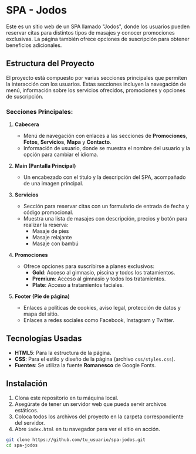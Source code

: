 # SPA - Jodos

Este es un sitio web de un SPA llamado "Jodos", donde los usuarios pueden reservar citas para distintos tipos de masajes y conocer promociones exclusivas. La página también ofrece opciones de suscripción para obtener beneficios adicionales.

## Estructura del Proyecto

El proyecto está compuesto por varias secciones principales que permiten la interacción con los usuarios. Estas secciones incluyen la navegación de menú, información sobre los servicios ofrecidos, promociones y opciones de suscripción.

### Secciones Principales:

1. **Cabecera**
    - Menú de navegación con enlaces a las secciones de **Promociones**, **Fotos**, **Servicios**, **Mapa** y **Contacto**.
    - Información de usuario, donde se muestra el nombre del usuario y la opción para cambiar el idioma.
  
2. **Main (Pantalla Principal)**
    - Un encabezado con el título y la descripción del SPA, acompañado de una imagen principal.
  
3. **Servicios**
    - Sección para reservar citas con un formulario de entrada de fecha y código promocional.
    - Muestra una lista de masajes con descripción, precios y botón para realizar la reserva:
        - Masaje de pies
        - Masaje relajante
        - Masaje con bambú

4. **Promociones**
    - Ofrece opciones para suscribirse a planes exclusivos:
        - **Gold**: Acceso al gimnasio, piscina y todos los tratamientos.
        - **Premium**: Acceso al gimnasio y todos los tratamientos.
        - **Plate**: Acceso a tratamientos faciales.

5. **Footer (Pie de página)**
    - Enlaces a políticas de cookies, aviso legal, protección de datos y mapa del sitio.
    - Enlaces a redes sociales como Facebook, Instagram y Twitter.

## Tecnologías Usadas

- **HTML5**: Para la estructura de la página.
- **CSS**: Para el estilo y diseño de la página (archivo `css/styles.css`).
- **Fuentes**: Se utiliza la fuente **Romanesco** de Google Fonts.
  
## Instalación

1. Clona este repositorio en tu máquina local.
2. Asegúrate de tener un servidor web que pueda servir archivos estáticos.
3. Coloca todos los archivos del proyecto en la carpeta correspondiente del servidor.
4. Abre `index.html` en tu navegador para ver el sitio en acción.

```bash
git clone https://github.com/tu_usuario/spa-jodos.git
cd spa-jodos
